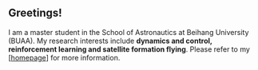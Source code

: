 ## Greetings!
I am a master student in the School of Astronautics at Beihang University (BUAA).
My research interests include **dynamics and control, reinforcement learning and satellite formation flying**.
Please refer to my \[[homepage](zcen-xiong.github.io)\] for more information.

<!---
ZCen-Xiong/ZCen-Xiong is a ✨ special ✨ repository because its `README.md` (this file) appears on your GitHub profile.
You can click the Preview link to take a look at your changes.
--->
